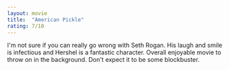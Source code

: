 ```yaml
---
layout: movie
title:  "American Pickle"
rating: 7/10
---
```



I'm not sure if you can really go wrong with Seth Rogan. His laugh and smile is infectious and Hershel is a fantastic character. Overall enjoyable movie to throw on in the background. Don't expect it to be some blockbuster.